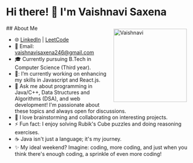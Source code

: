# Hi there! 👋 I'm Vaishnavi Saxena

<!--
**[Your GitHub Username]/[Your GitHub Username]** is a ✨ _special_ ✨ repository because its `README.md` (this file) appears on your GitHub profile.
-->
<div style="float:right; margin: 10px;">
  <img src="https://copilot.microsoft.com/images/create/a-girl-coding-in-dark-not-showing-her-laptop/1-65d5ce96e9f1449392162d23216b23a4?id=xAIgBpY6JdlevTwzmCWuWQ%3D%3D&view=detailv2&idpp=genimg&idpclose=1&thId=OIG3.AWWMREgiHURGaGt_f526&ineditshare=1" alt="Vaishnavi" width="200"/>
</div>
## About Me

- 🌐 [LinkedIn](https://www.linkedin.com/in/vaishnavi246/)  | [LeetCode](https://leetcode.com/vaishnavi246/) 
- 📧 Email: [vaishnavisaxena246@gmail.com](mailto:vaishnavisaxena246@gmail.com)
- 🎓 Currently pursuing B.Tech in Computer Science (Third year).
- 🔭: I’m currently working on enhancing my skills in Javascript and React.js.
- 💬 Ask me about programming in Java/C++, Data Structures and Algorithms (DSA), and web development! I'm passionate about these topics and always open for discussions.
- 💬 I love brainstorming and collaborating on interesting projects.
- ⚡ Fun fact: I enjoy solving Rubik's Cube puzzles and doing reasoning exercises.
- ☕ Java isn't just a language; it's my journey.
- ✨ My ideal weekend? Imagine: coding, more coding, and just when you think there's enough coding, a sprinkle of even more coding!


